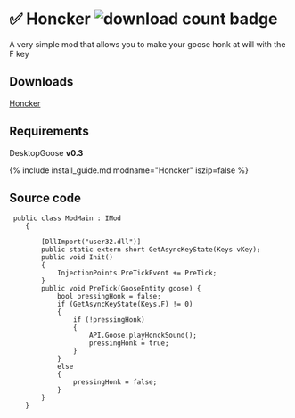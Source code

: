 # ✅ Honcker ![download count badge](https://img.shields.io/github/downloads/DesktopGooseUnofficial/ResourceHub/honcker/total?label=downloads&logo=github&style=plastic)
A very simple mod that allows you to make your goose honk at will with the F key

## Downloads
[Honcker](https://github.com/DesktopGooseUnofficial/ResourceHub/releases/download/honcker/Honcker.dll)
## Requirements
DesktopGoose **v0.3**

{% include install_guide.md modname="Honcker" iszip=false %}

## Source code
```
 public class ModMain : IMod
    {

        [DllImport("user32.dll")]
        public static extern short GetAsyncKeyState(Keys vKey);
        public void Init()
        {
            InjectionPoints.PreTickEvent += PreTick;
        }        
        public void PreTick(GooseEntity goose) {
            bool pressingHonk = false;
            if (GetAsyncKeyState(Keys.F) != 0)
            {
                if (!pressingHonk)
                {
                    API.Goose.playHonckSound();
                    pressingHonk = true;
                }
            }
            else
            {
                pressingHonk = false;
            }
        }
    }
```

